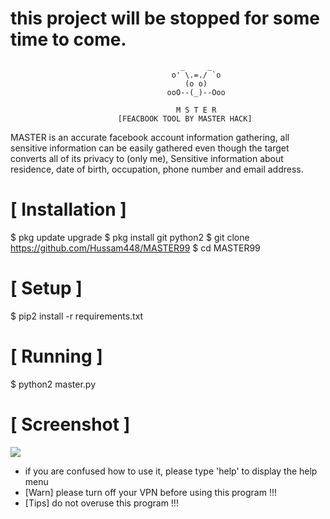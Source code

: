 
# this project will be stopped for some time to come.

                                          _     _
                                        o' \.=./ `o
                                           (o o)          
                                       ooO--(_)--Ooo
                                       
                                         M S T E R
                            [FEACBOOK TOOL BY MASTER HACK]
MASTER is an accurate facebook account information gathering, all sensitive information can be easily gathered even though the target converts all of its privacy to (only me), Sensitive information about residence, date of birth, occupation, phone number and email address.



# [ Installation ]
$ pkg update upgrade
$ pkg install git python2
$ git clone https://github.com/Hussam448/MASTER99
$ cd MASTER99

# [ Setup ]
$ pip2 install -r requirements.txt
# [ Running ]
$ python2 master.py
# [ Screenshot ]
<img src=".images/osif.png "/>

* if you are confused how to use it, please type 'help' to display the help menu
* [Warn] please turn off your VPN before using this program !!!
* [Tips] do not overuse this program !!!
